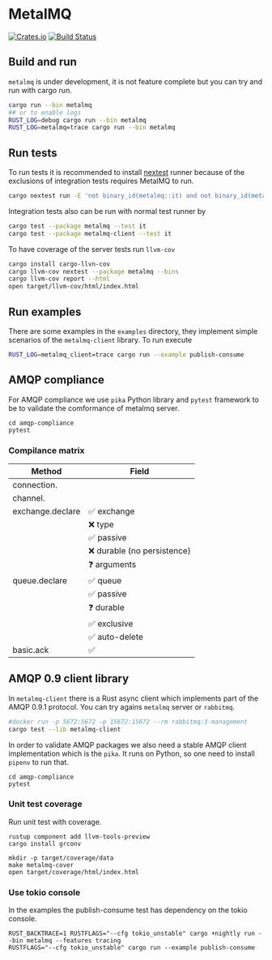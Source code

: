 # MetalMQ

[![Crates.io][crates-badge]][crates-url]
[![Build Status][actions-badge]][actions-url]

[crates-badge]: https://img.shields.io/crates/v/metalmq.svg
[crates-url]: https://crates.io/crates/metalmq
[actions-badge]: https://github.com/jonasrichard/metalmq/workflows/CI/badge.svg
[actions-url]: https://github.com/jonasrichard/metalmq/actions?query=workflow%3ACI

## Build and run

`metalmq` is under development, it is not feature complete but you can try and run with cargo run.

```bash
cargo run --bin metalmq
## or to enable logs
RUST_LOG=debug cargo run --bin metalmq
RUST_LOG=metalmq=trace cargo run --bin metalmq
```

## Run tests

To run tests it is recommended to install [nextest](https://nexte.st) runner because of the exclusions of integration tests requires MetalMQ to run.

```bash
cargo nextest run -E 'not binary_id(metalmq::it) and not binary_id(metalmq-client::it)'
```

Integration tests also can be run with normal test runner by

```bash
cargo test --package metalmq --test it
cargo test --package metalmq-client --test it
```

To have coverage of the server tests run `llvm-cov`

```bash
cargo install cargo-llvn-cov
cargo llvm-cov nextest --package metalmq --bins
cargo llvm-cov report --html
open target/llvm-cov/html/index.html
```

## Run examples

There are some examples in the `examples` directory, they implement simple scenarios of the
`metalmq-client` library. To run execute

```bash
RUST_LOG=metalmq_client=trace cargo run --example publish-consume
```

## AMQP compliance

For AMQP compliance we use `pika` Python library and `pytest` framework to be to validate
the comformance of metalmq server.

```
cd amqp-compliance
pytest
```

### Compilance matrix

|Method            |Field                          |
|------------------|-------------------------------|
|connection.       |                               |
|channel.          |                               |
|exchange.declare  |:white_check_mark: exchange    |
|                  |:x: type                       |
|                  |:white_check_mark: passive     |
|                  |:x: durable (no persistence)   |
|                  |:question: arguments           |
|queue.declare     |:white_check_mark: queue       |
|                  |:white_check_mark: passive     |
|                  |:question: durable             |
|                  |:white_check_mark: exclusive   |
|                  |:white_check_mark: auto-delete |
|basic.ack         |:white_check_mark:             |

## AMQP 0.9 client library

In `metalmq-client` there is a Rust async client which implements part of the AMQP 0.9.1 protocol.
You can try agains `metalmq` server or `rabbitmq`.

```bash
#docker run -p 5672:5672 -p 15672:15672 --rm rabbitmq:3-management
cargo test --lib metalmq-client
```

In order to validate AMQP packages we also need a stable AMQP client implementation which is
the `pika`. It runs on Python, so one need to install `pipenv` to run that.

```
cd amqp-compliance
pytest
```

### Unit test coverage

Run unit test with coverage.

```
rustup component add llvm-tools-preview
cargo install grconv

mkdir -p target/coverage/data
make metalmq-cover
open target/coverage/html/index.html
```

### Use tokio console

In the examples the publish-consume test has dependency on the tokio console.

```
RUST_BACKTRACE=1 RUSTFLAGS="--cfg tokio_unstable" cargo +nightly run --bin metalmq --features tracing
RUSTFLAGS="--cfg tokio_unstable" cargo run --example publish-consume
```
